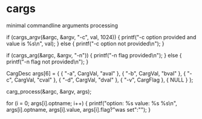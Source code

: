 # cargs
minimal commandline arguments processing



 if (cargs_argv(&argc, &argv, "-c", val, 1024)) {
 	printf("-c option provided and value is %s\n", val);
 } else {
 	printf("-c option not provided\n");
 }

 if (cargs_arg(&argc, &argv, "-n")) {
 	printf("-n flag provided\n");
 } else {
 	printf("-n flag not provided\n");
 }




 CargDesc args[6] = {
    { "-a", CargVal, "aval" },
    { "-b", CargVal, "bval" },
    { "-c", CargVal, "cval" },
    { "-d", CargVal, "dval" },
    { "-v", CargFlag },
    { NULL }
 };

 carg_process(&argc, &argv, args);

 for (i = 0; args[i].optname; i++) {
    printf("option: %s value: %s %s\n", args[i].optname, args[i].value, args[i].flag?"was set":"");
 }

